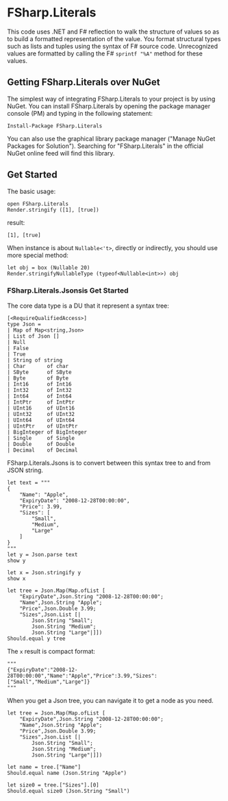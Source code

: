 # FSharp.Literals

This code uses .NET and F# reflection to walk the structure of values so as to build a formatted representation of the value. You format structural types such as lists and tuples using the syntax of F# source code. Unrecognized values are formatted by calling the F# `sprintf "%A"` method for these values.


## Getting FSharp.Literals over NuGet

The simplest way of integrating FSharp.Literals to your project is by using NuGet. You can install FSharp.Literals by opening the package manager console (PM) and typing in the following statement:

```
Install-Package FSharp.Literals
```

You can also use the graphical library package manager ("Manage NuGet Packages for Solution"). Searching for "FSharp.Literals" in the official NuGet online feed will find this library.

## Get Started

The basic usage:

```F#
open FSharp.Literals
Render.stringify ([1], [true])
```

result: 

```F#
[1], [true]
```

When instance is about `Nullable<'t>`, directly or indirectly, you should use more special method:

```F#
let obj = box (Nullable 20)
Render.stringifyNullableType (typeof<Nullable<int>>) obj
```



### FSharp.Literals.Jsonsis Get Started

The core data type is a DU that it represent a syntax tree:

```F#
[<RequireQualifiedAccess>]
type Json =
| Map of Map<string,Json>
| List of Json []
| Null
| False
| True
| String of string
| Char       of char
| SByte      of SByte
| Byte       of Byte
| Int16      of Int16
| Int32      of Int32
| Int64      of Int64
| IntPtr     of IntPtr
| UInt16     of UInt16
| UInt32     of UInt32
| UInt64     of UInt64
| UIntPtr    of UIntPtr
| BigInteger of BigInteger
| Single     of Single
| Double     of Double
| Decimal    of Decimal

```

FSharp.Literals.Jsons is to convert between this syntax tree to and from JSON string.

```F#
let text = """
{
    "Name": "Apple",
    "ExpiryDate": "2008-12-28T00:00:00",
    "Price": 3.99,
    "Sizes": [
        "Small",
        "Medium",
        "Large"
    ]
}
"""
let y = Json.parse text
show y

let x = Json.stringify y
show x

let tree = Json.Map(Map.ofList [
    "ExpiryDate",Json.String "2008-12-28T00:00:00";
    "Name",Json.String "Apple";
    "Price",Json.Double 3.99;
    "Sizes",Json.List [|
        Json.String "Small";
        Json.String "Medium";
        Json.String "Large"|]])
Should.equal y tree
```

The `x` result is compact format:

```F#
"""
{"ExpiryDate":"2008-12-28T00:00:00","Name":"Apple","Price":3.99,"Sizes":["Small","Medium","Large"]}
"""
```

When you get a Json tree, you can navigate it to get a node as you need.

```F#
let tree = Json.Map(Map.ofList [
    "ExpiryDate",Json.String "2008-12-28T00:00:00";
    "Name",Json.String "Apple";
    "Price",Json.Double 3.99;
    "Sizes",Json.List [|
        Json.String "Small";
        Json.String "Medium";
        Json.String "Large"|]])

let name = tree.["Name"]
Should.equal name (Json.String "Apple")

let size0 = tree.["Sizes"].[0]
Should.equal size0 (Json.String "Small")
```

